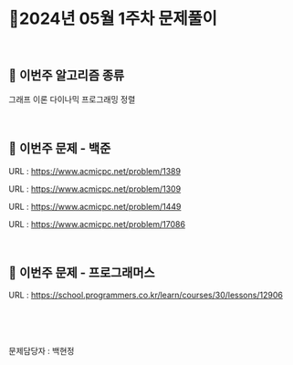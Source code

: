 # 📌2024년 05월 1주차 문제풀이
<br>

## 🎯 이번주 알고리즘 종류
그래프 이론
다이나믹 프로그래밍
정렬

<br>

## 📝 이번주 문제 - 백준
URL : https://www.acmicpc.net/problem/1389

URL : https://www.acmicpc.net/problem/1309

URL : https://www.acmicpc.net/problem/1449

URL : https://www.acmicpc.net/problem/17086

<br>

## 📝 이번주 문제 - 프로그래머스

URL : https://school.programmers.co.kr/learn/courses/30/lessons/12906




<br>
<br>
<br>

문제담당자 : 백현정
